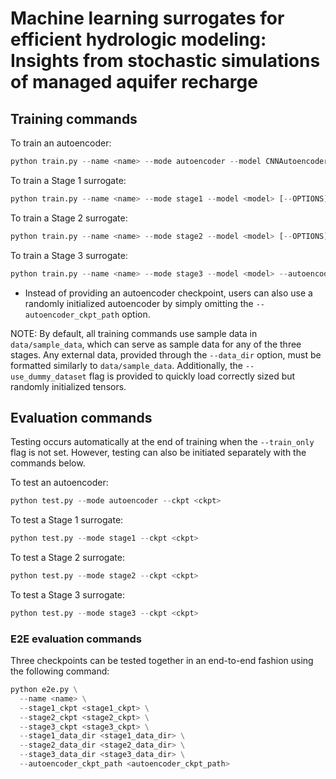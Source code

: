 # Machine learning surrogates for efficient hydrologic modeling: Insights from stochastic simulations of managed aquifer recharge

## Training commands

To train an autoencoder:
```python
python train.py --name <name> --mode autoencoder --model CNNAutoencoder [--OPTIONS]
```

To train a Stage 1 surrogate:
```python
python train.py --name <name> --mode stage1 --model <model> [--OPTIONS]
```

To train a Stage 2 surrogate:
```python
python train.py --name <name> --mode stage2 --model <model> [--OPTIONS]
```

To train a Stage 3 surrogate:
```python
python train.py --name <name> --mode stage3 --model <model> --autoencoder_ckpt_path <autoencoder_ckpt_path> [--OPTIONS]
```
* Instead of providing an autoencoder checkpoint, users can also use a randomly initialized autoencoder by simply omitting the `--autoencoder_ckpt_path` option.

NOTE: By default, all training commands use sample data in `data/sample_data`, which can serve as sample data for any of the three stages.
Any external data, provided through the `--data_dir` option, must be formatted similarly to `data/sample_data`.
Additionally, the `--use_dummy_dataset` flag is provided to quickly load correctly sized but randomly initialized tensors.

## Evaluation commands

Testing occurs automatically at the end of training when the `--train_only` flag is not set.
However, testing can also be initiated separately with the commands below.

To test an autoencoder:
```python
python test.py --mode autoencoder --ckpt <ckpt>
```

To test a Stage 1 surrogate:
```python
python test.py --mode stage1 --ckpt <ckpt>
```

To test a Stage 2 surrogate:
```python
python test.py --mode stage2 --ckpt <ckpt>
```

To test a Stage 3 surrogate:
```python
python test.py --mode stage3 --ckpt <ckpt>
```

### E2E evaluation commands

Three checkpoints can be tested together in an end-to-end fashion using the following command:

```python
python e2e.py \
  --name <name> \
  --stage1_ckpt <stage1_ckpt> \
  --stage2_ckpt <stage2_ckpt> \
  --stage3_ckpt <stage3_ckpt> \
  --stage1_data_dir <stage1_data_dir> \
  --stage2_data_dir <stage2_data_dir> \
  --stage3_data_dir <stage3_data_dir> \
  --autoencoder_ckpt_path <autoencoder_ckpt_path>
```
